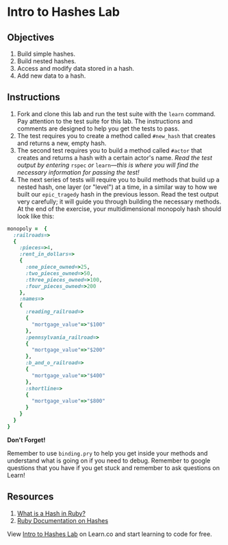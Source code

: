 # Intro to Hashes Lab

## Objectives

1. Build simple hashes.
2. Build nested hashes.
3. Access and modify data stored in a hash.
4. Add new data to a hash.

## Instructions

1. Fork and clone this lab and run the test suite with the `learn` command. Pay attention to the test suite for this lab. The instructions and comments are designed to help you get the tests to pass.
2. The test requires you to create a method called `#new_hash` that creates and returns a new, empty hash.
3. The second test requires you to build a method called `#actor` that creates and returns a hash with a certain actor's name. *Read the test output by entering* `rspec` *or* `learn`*—this is where you will find the necessary information for passing the test!*
4. The next series of tests will require you to build methods that build up a nested hash, one layer (or "level") at a time, in a  similar way to how we built our `epic_tragedy` hash in the previous lesson. Read the test output very carefully; it will guide you through building the necessary methods. At the end of the exercise, your multidimensional monopoly hash should look like this:

```ruby
monopoly =  {
  :railroads=>
  {
    :pieces=>4,
    :rent_in_dollars=>
    {
      :one_piece_owned=>25,
      :two_pieces_owned=>50,
      :three_pieces_owned=>100,
      :four_pieces_owned=>200
    },
    :names=>
    {
      :reading_railroad=>
      {
        "mortgage_value"=>"$100"
      },
      :pennsylvania_railroad=>
      {
        "mortgage_value"=>"$200"
      },
      :b_and_o_railroad=>
      {
        "mortgage_value"=>"$400"
      },
      :shortline=>
      {
        "mortgage_value"=>"$800"
      }
    }
  }
}
```

**Don't Forget!**

Remember to use `binding.pry` to help you get inside your methods and understand what is going on if you need to debug. Remember to google questions that you have if you get stuck and remember to ask questions on Learn!

## Resources
1. [What is a Hash in Ruby?](http://ruby.about.com/od/rubyfeatures/a/hashes.htm)
2. [Ruby Documentation on Hashes](http://ruby-doc.org/core-2.1.3/Hash.html)

<p data-visibility='hidden'>View <a href='https://learn.co/lessons/ruby-intro-to-hashes-lab' title='Intro to Hashes Lab'>Intro to Hashes Lab</a> on Learn.co and start learning to code for free.</p>
